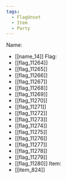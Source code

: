 ```yaml
---
tags:
  - FlagUnset
  - Item
  - Party
---
```

Name:
- [[name_14]]
Flag:
- [[flag_11264]]
- [[flag_11265]]
- [[flag_11266]]
- [[flag_11267]]
- [[flag_11268]]
- [[flag_11269]]
- [[flag_11270]]
- [[flag_11271]]
- [[flag_11272]]
- [[flag_11273]]
- [[flag_11274]]
- [[flag_11275]]
- [[flag_11276]]
- [[flag_11277]]
- [[flag_11278]]
- [[flag_11279]]
- [[flag_11280]]
Item:
- [[item_824]]
